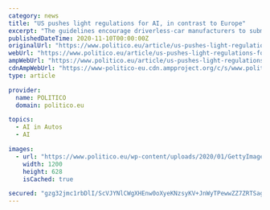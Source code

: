 ```yaml
---
category: news
title: "US pushes light regulations for AI, in contrast to Europe"
excerpt: "The guidelines encourage driverless-car manufacturers to submit safety self ... But they do aim to deliver on von der Leyen’s promise to initiate legislation on artificial intelligence within her first 100 days in office, a pledge she made last summer ..."
publishedDateTime: 2020-11-10T00:00:00Z
originalUrl: "https://www.politico.eu/article/us-pushes-light-regulations-for-ai-in-contrast-to-europe/amp/"
webUrl: "https://www.politico.eu/article/us-pushes-light-regulations-for-ai-in-contrast-to-europe/amp/"
ampWebUrl: "https://www.politico.eu/article/us-pushes-light-regulations-for-ai-in-contrast-to-europe/amp/"
cdnAmpWebUrl: "https://www-politico-eu.cdn.ampproject.org/c/s/www.politico.eu/article/us-pushes-light-regulations-for-ai-in-contrast-to-europe/amp/"
type: article

provider:
  name: POLITICO
  domain: politico.eu

topics:
  - AI in Autos
  - AI

images:
  - url: "https://www.politico.eu/wp-content/uploads/2020/01/GettyImages-1035331888-1200x628.jpg"
    width: 1200
    height: 628
    isCached: true

secured: "gzg32jmc1rbDlI/ScVJYNlCWgXHEnw0oXyeKNzsyKV+JnWyTPewwZZ7ZRTSagwVSQcFOHtjYyqoTAVE/X8Wj2NrItJctr9n8itBRM9cYV19P3SgjXIoj4MJzV3CZ2AOTujI2jr5pX6QLngJgRhhtUQYJP5cKZlwTAyuuy9jAURRuQMS9z3SKXYGHgdU9aWLotMcnv17BH2qFlo6aB2guV9dxeTMGxm70Cj+JgZ1c2TAkjMw1/tUH4DzOMcq19oH4buO1IA16gRjlyt6RA3hg+1rxZPW/HHf5FEDIxGJXDaqBicresJ1eMv+OY3UeNSpJkho+J0w+/E1bbPijPeJEz/DQSR/Rru1w1O1HHzga/QE=;N8hapCwb/sfaRq+Sp4Q8cg=="
---
```



